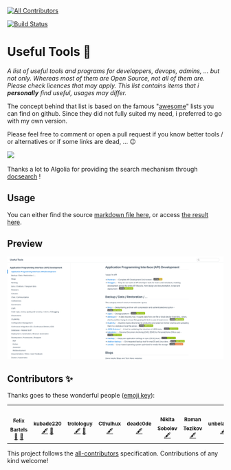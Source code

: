 <!-- ALL-CONTRIBUTORS-BADGE:START - Do not remove or modify this section -->
[![All Contributors](https://img.shields.io/badge/all_contributors-7-orange.svg?style=flat-square)](#contributors-)
<!-- ALL-CONTRIBUTORS-BADGE:END -->
[![Build Status](https://travis-ci.com/kubade220/useful-tools.svg?branch=master)](https://travis-ci.com/kubade220/useful-tools)

# Useful Tools :mag_right: 

_A list of useful tools and programs for developpers, devops, admins, ... but not only.
Whereas most of them are Open Source, not all of them are. Please check licences that may apply.
This list contains items that i **personally** find useful, usages may differ._

The concept behind that list is based on the famous "[awesome](https://github.com/sindresorhus/awesome)" lists you can find on github. 
Since they did not fully suited my need, i preferred to go with my own version.

Please feel free to comment or open a pull request if you know better tools / or alternatives or if some links are dead, ... 😉

![](https://media.giphy.com/media/yhcqymRLlv7K8/giphy.gif)

Thanks a lot to Algolia for providing the search mechanism through [docsearch](https://docsearch.algolia.com/) !

## Usage

You can either find the source [markdown file here](docs/readme.md), or access [the result here](https://kubade220.github.io/useful-tools/).

## Preview

[![preview](preview.png)](https://kubade220.github.io/useful-tools)

## Contributors ✨

Thanks goes to these wonderful people ([emoji key](https://allcontributors.org/docs/en/emoji-key)):

<!-- ALL-CONTRIBUTORS-LIST:START - Do not remove or modify this section -->
<!-- prettier-ignore-start -->
<!-- markdownlint-disable -->
<table>
  <tr>
    <td align="center"><a href="http://blog.9wd.eu"><img src="https://avatars1.githubusercontent.com/u/1257835?v=4" width="100px;" alt=""/><br /><sub><b>Felix Bartels</b></sub></a><br /><a href="https://github.com/kubade220/useful-tools/issues?q=author%3Afbartels" title="Bug reports">🐛</a> <a href="#projectManagement-fbartels" title="Project Management">📆</a></td>
    <td align="center"><a href="https://kubade220.github.io/"><img src="https://avatars2.githubusercontent.com/u/16886290?v=4" width="100px;" alt=""/><br /><sub><b>kubade220</b></sub></a><br /><a href="#content-kubade220" title="Content">🖋</a> <a href="https://github.com/kubade220/useful-tools/commits?author=kubade220" title="Documentation">📖</a></td>
    <td align="center"><a href="https://trolologuy.github.io/"><img src="https://avatars2.githubusercontent.com/u/16886290?v=4" width="100px;" alt=""/><br /><sub><b>trolologuy</b></sub></a><br /><a href="#content-trolologuy" title="Content">🖋</a> <a href="https://github.com/trolologuy/useful-tools/commits?author=trolologuy" title="Documentation">📖</a></td>
    <td align="center"><a href="https://code.rosaelefanten.org"><img src="https://avatars3.githubusercontent.com/u/125629?v=4" width="100px;" alt=""/><br /><sub><b>Cthulhux</b></sub></a><br /><a href="#content-dertuxmalwieder" title="Content">🖋</a></td>
    <td align="center"><a href="https://deadc0de.re"><img src="https://avatars1.githubusercontent.com/u/8973919?v=4" width="100px;" alt=""/><br /><sub><b>deadc0de</b></sub></a><br /><a href="#content-deadc0de6" title="Content">🖋</a></td>
    <td align="center"><a href="https://sobolevn.me"><img src="https://avatars1.githubusercontent.com/u/4660275?v=4" width="100px;" alt=""/><br /><sub><b>Nikita Sobolev</b></sub></a><br /><a href="#content-sobolevn" title="Content">🖋</a></td>
    <td align="center"><a href="http://linkedin.com/in/roman-tezikov/"><img src="https://avatars1.githubusercontent.com/u/7549587?v=4" width="100px;" alt=""/><br /><sub><b>Roman Tezikov</b></sub></a><br /><a href="#content-TezRomacH" title="Content">🖋</a></td>
    <td align="center"><a href="https://github.com/unbelauscht"><img src="https://avatars0.githubusercontent.com/u/58393353?v=4" width="100px;" alt=""/><br /><sub><b>unbelauscht</b></sub></a><br /><a href="#content-unbelauscht" title="Content">🖋</a></td>
  </tr>
</table>

<!-- markdownlint-enable -->
<!-- prettier-ignore-end -->
<!-- ALL-CONTRIBUTORS-LIST:END -->

This project follows the [all-contributors](https://github.com/all-contributors/all-contributors) specification. Contributions of any kind welcome!
